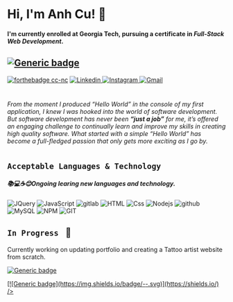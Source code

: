 # Hi, I'm Anh Cu! 👋

#### I'm currently enrolled at Georgia Tech, pursuing a certificate in ***Full-Stack Web Development***.
## [![Generic badge](https://img.shields.io/badge/RESUME-<COLOR>.svg)](https://docs.google.com/document/d/12aLqDhG_LwmI-iwMubeUAxy4WYtasoBdI4JusfkhF8M/edit?usp=sharing)
[![forthebadge cc-nc](http://ForTheBadge.com/images/badges/cc-nc.svg)](https://creativecommons.org/licenses/by-nc/4.0)
<a href="https://www.linkedin.com/in/anh-cu">
  <img
    alt="Linkedin"
    src="https://img.shields.io/badge/linkedin-0077B5?logo=linkedin&logoColor=white&style=for-the-badge"
  />
</a> 
<a href="https://www.instagram.com/turnm3anh/">
  <img
    alt="Instagram"
    src="https://img.shields.io/badge/Instagram-E4405F?logo=instagram&logoColor=white&style=for-the-badge"
  />
</a>
<a href="mailto:anhcu714@gmail.com">
  <img
    alt="Gmail"
    src="https://img.shields.io/badge/Gmail-D14836?style=for-the-badge&logo=gmail&logoColor=white"
  />
</a>


#
*From the moment I produced “Hello World” in the console of my first application,
I knew I was hooked into the world of software development. But software
development has never been ***“just a job”*** for me, it’s offered an engaging
challenge to continually learn and improve my skills in creating high quality
software. What started with a simple “Hello World” has become a full-fledged
passion that only gets more exciting as I go by.*

#

## `Acceptable Languages & Technology` 
##### 📚💻☕😊Ongoing learing new languages and technology.
<p>
   <img alt="JQuery" src="https://img.shields.io/badge/jquery-%230769AD.svg?style=for-the-badge&logo=jquery&logoColor=white" />
   <img alt="JavaScript" src="https://img.shields.io/badge/JavaScript-F7DF1E?logo=javascript&logoColor=white&style=for-the-badge" />
   <img alt="gitlab" src="https://img.shields.io/badge/gitlab-%23181717.svg?style=for-the-badge&logo=gitlab&logoColor=white" /> 
   <img alt="HTML" src="https://img.shields.io/badge/HTML-E34F26?logo=html5&logoColor=white&style=for-the-badge" />
   <img alt="Css" src="https://img.shields.io/badge/CSS-1572B6?logo=css3&logoColor=white&style=for-the-badge" />
   <img alt="Nodejs" src="https://img.shields.io/badge/node.js-%2343853D.svg?style=for-the-badge&logo=node.js&logoColor=white" />
   <img alt="github" src="https://img.shields.io/badge/github-%23121011.svg?style=for-the-badge&logo=github&logoColor=white" />
   <img alt="MySQL" src="https://img.shields.io/badge/mysql-%2300f.svg?style=for-the-badge&logo=mysql&logoColor=white" />
   <img alt="NPM" src="https://img.shields.io/badge/NPM-%23000000.svg?style=for-the-badge&logo=npm&logoColor=white" />
   <img alt="GIT" src="https://img.shields.io/badge/git-%23F05033.svg?style=for-the-badge&logo=git&logoColor=white" />  
</p>


## `In Progress ` 🚧 
Currently working on updating portfolio and creating a Tattoo artist website from scratch.
                                                                                                                   
 [![Generic badge](https://img.shields.io/badge/<RESUME>-<COLOR>=white&style=for-the-badge)](https://docs.google.com/document/d/12aLqDhG_LwmI-iwMubeUAxy4WYtasoBdI4JusfkhF8M/edit?usp=sharing)
 
 <a href="https://docs.google.com/document/d/12aLqDhG_LwmI-iwMubeUAxy4WYtasoBdI4JusfkhF8M/edit?usp=sharing">
 [![Generic badge](https://img.shields.io/badge/<SUBJECT>-<STATUS>-<COLOR>.svg)](https://shields.io/)
  />
</a>



